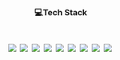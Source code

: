 <h3 align="center"><b>💻Tech Stack</b></h3>
</br>
<p align="center">
<img src="https://img.shields.io/badge/Kubernetes-326CE5?style=flat-square&logo=Kubernetes&logoColor=white"/></a>&nbsp
<img src="https://img.shields.io/badge/Docker-2496ED?style=flat-square&logo=Docker&logoColor=white"/></a>&nbsp
<img src="https://img.shields.io/badge/Linux-FCC624?style=flat-square&logo=Linux&logoColor=white"/></a>&nbsp
<img src="https://img.shields.io/badge/Go-00ADD8?style=flat-square&logo=Go&logoColor=white"/></a>&nbsp
<img src="https://img.shields.io/badge/Istio-466BB0?style=flat-square&logo=Istio&logoColor=white"/></a>&nbsp
<img src="https://img.shields.io/badge/RabbitMQ-FF6600?style=flat-square&logo=RabbitMQ&logoColor=white"/></a>&nbsp
<img src="https://img.shields.io/badge/ElasticStack-005571?style=flat-square&logo=ElasticStack&logoColor=white"/></a>&nbsp
<img src="https://img.shields.io/badge/FluentBit-49BDA5?style=flat-square&logo=FluentBit&logoColor=white"/></a>&nbsp
<img src="https://img.shields.io/badge/Habor-60B932?style=flat-square&logo=Harbor&logoColor=white"/></a>&nbsp
</p>
